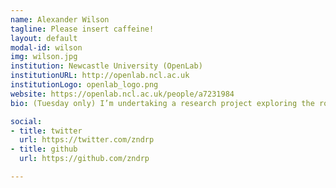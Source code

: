 ```yaml
---
name: Alexander Wilson
tagline: Please insert caffeine!
layout: default
modal-id: wilson
img: wilson.jpg
institution: Newcastle University (OpenLab)
institutionURL: http://openlab.ncl.ac.uk
institutionLogo: openlab_logo.png
website: https://openlab.ncl.ac.uk/people/a7231984
bio: (Tuesday only) I’m undertaking a research project exploring the role technology has in planning participation, specifically, an issue of translating traditional systems of planning and more recent technological developments. The project is looking at the potential for wearbles in the expression of citizens views around public realm spaces. In the past, I’ve studied town planning, and worked in a local authority planning department. I’ve developed a recent interested in programming, and keen to put my (somewhat limited) python skills to good use! I look forward to exploring citizen participation and digital democracy during the hack, and of course, drinking plenty of coffee!

social:
- title: twitter
  url: https://twitter.com/zndrp
- title: github
  url: https://github.com/zndrp

---
```

